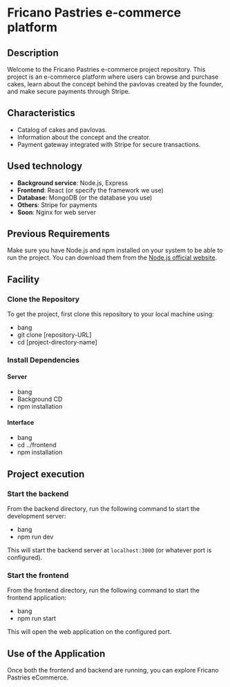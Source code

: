 # Fricano Pastries e-commerce platform

## Description
Welcome to the Fricano Pastries e-commerce project repository. This project is an e-commerce platform where users can browse and purchase cakes, learn about the concept behind the pavlovas created by the founder, and make secure payments through Stripe.

## Characteristics
- Catalog of cakes and pavlovas.
- Information about the concept and the creator.
- Payment gateway integrated with Stripe for secure transactions.

## Used technology
- **Background service**: Node.js, Express
- **Frontend**: React (or specify the framework we use)
- **Database**: MongoDB (or the database you use)
- **Others**: Stripe for payments
- **Soon**: Nginx for web server

## Previous Requirements
Make sure you have Node.js and npm installed on your system to be able to run the project. You can download them from the [Node.js official website](https://nodejs.org/).

## Facility

### Clone the Repository
To get the project, first clone this repository to your local machine using:
- bang
- git clone [repository-URL]
- cd [project-directory-name]

### Install Dependencies

#### Server
- bang
- Background CD
- npm installation

#### Interface

- bang
- cd ../frontend
- npm installation

## Project execution

### Start the backend
From the backend directory, run the following command to start the development server:
- bang
- npm run dev

This will start the backend server at `localhost:3000` (or whatever port is configured).

### Start the frontend
From the frontend directory, run the following command to start the frontend application:
- bang
- npm run start

This will open the web application on the configured port.

## Use of the Application
Once both the frontend and backend are running, you can explore Fricano Pastries eCommerce.

